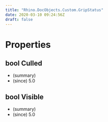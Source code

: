 ```yaml
---
title: "Rhino.DocObjects.Custom.GripStatus"
date: 2020-03-10 09:24:56Z
draft: false
---
```


# Properties
## bool Culled
- (summary) 
- (since) 5.0
## bool Visible
- (summary) 
- (since) 5.0
